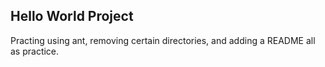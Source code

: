 ## Hello World Project
Practing using ant, removing certain directories, and adding a README all as practice. 